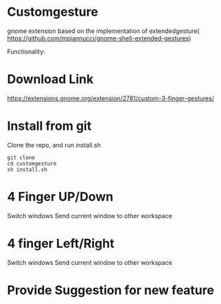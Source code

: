 # Customgesture
gnome extension based on the implementation of extendedgesture(
    https://github.com/mpiannucci/gnome-shell-extended-gestures)

Functionality:

# Download Link
https://extensions.gnome.org/extension/2781/custom-3-finger-gestures/

# Install from git
Clone the repo, and run install.sh

```
git clone 
cd customgesture
sh install.sh
```
# 4 Finger UP/Down

Switch windows
Send current window to other workspace

# 4 finger Left/Right

Switch windows
Send current window to other workspace

# Provide Suggestion for new feature

